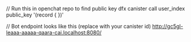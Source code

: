 // Run this in openchat repo to find public key
dfx canister call user_index public_key '(record { })'

// Bot endpoint looks like this (replace with your canister id)
http://gc5gl-leaaa-aaaaa-qaara-cai.localhost:8080/
